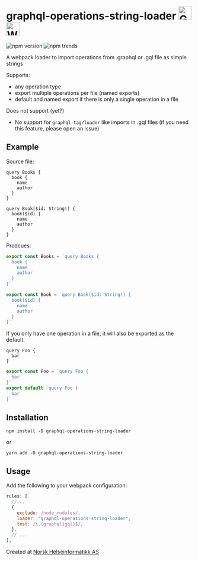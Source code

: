 # graphql-operations-string-loader <img height="36" src="https://upload.wikimedia.org/wikipedia/commons/1/17/GraphQL_Logo.svg" alt="GraphQL logo"/> <img height="36" src="https://raw.githubusercontent.com/webpack/media/master/logo/logo-on-white-bg.svg" alt="Webpack logo"/>

![npm version](https://img.shields.io/npm/v/graphql-operations-string-loader?style=for-the-badge) ![npm trends](https://img.shields.io/npm/dw/graphql-operations-string-loader?style=for-the-badge)

A webpack loader to import operations from .graphql or .gql file as simple strings 

Supports:
- any operation type
- export multiple operations per file (named exports)
- default and named export if there is only a single operation in a file

Does not support (yet?)
- No support for `graphql-tag/loader` like imports in .gql files (if you need this feature, please open an issue)


## Example
Source file:
```books.query.gql
query Books {
  book {
    name
    author
  }
}

query Book($id: String!) {
  book($id) {
    name
    author
  }
}
```
Prodcues:
```js
export const Books = `query Books {
  book {
    name
    author
  }
}`

export const Book = `query Book($id: String!) {
  book($id) {
    name
    author
  }
}`
```

If you only have one operation in a file, it will also be exported as the default.

```gql
query Foo {
  bar
}
```

```js
export const Foo = `query Foo {
  bar
}`
export default `query Foo {
  bar
}`
```

## Installation

`npm install -D graphql-operations-string-loader`

or

`yarn add -D graphql-operations-string-loader`

## Usage

Add the following to your webpack configuration:

```js
rules: [
  //...
  {
    exclude: /node_modules/,
    loader: "graphql-operations-string-loader",
    test: /\.(graphql|gql)$/,
  },
  // ...
],
```

Created at [Norsk Helseinformatikk AS](https://nhi.no)
